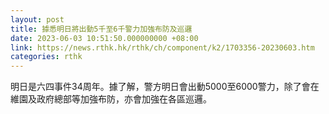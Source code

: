 ```yaml
---
layout: post
title: 據悉明日將出動5千至6千警力加強布防及巡邏
date: 2023-06-03 10:51:50.000000000 +08:00
link: https://news.rthk.hk/rthk/ch/component/k2/1703356-20230603.htm
categories: rthk
---
```


明日是六四事件34周年。據了解，警方明日會出動5000至6000警力，除了會在維園及政府總部等加強布防，亦會加強在各區巡邏。
